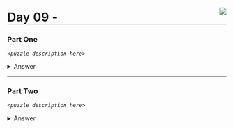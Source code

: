 <img align="right" style="margin-top:9px" src="https://img.shields.io/endpoint?url=https%3A%2F%2Fraw.githubusercontent.com%2Fkata-gatame%2Fadvent-of-code%2Fmain%2F2021%2Fday-09%2Fstars.json">

<p align="left" style="border-bottom: 1px solid #ddd;">
  <span style="font-size:2em;font-weight:600;">Day 09 - </span>
</p>

### Part One

*`<puzzle description here>`*

<details>
  <summary>Answer</summary>

  **`<answer here>`**

</details>

<hr style="height:.7px" />

### Part Two

*`<puzzle description here>`*

<details>
  <summary>Answer</summary>

  **`<answer here>`**

</details>
